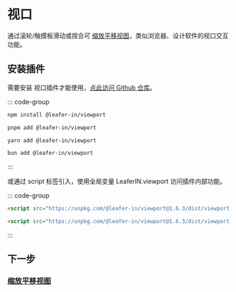 # 视口

通过滚轮/触摸板滑动或捏合可 [缩放平移视图](/guide/advanced/viewport.md)，类似浏览器、设计软件的视口交互功能。

## 安装插件

需要安装 视口插件才能使用，[点此访问 Github 仓库](https://github.com/leaferjs/leafer-in/tree/main/packages/viewport)。

::: code-group

```sh [npm]
npm install @leafer-in/viewport
```

```sh [pnpm]
pnpm add @leafer-in/viewport
```

```sh [yarn]
yarn add @leafer-in/viewport
```

```sh [bun]
bun add @leafer-in/viewport
```

:::

或通过 script 标签引入，使用全局变量 LeaferIN.viewport 访问插件内部功能。

::: code-group

```html [viewport.min]
<script src="https://unpkg.com/@leafer-in/viewport@1.6.3/dist/viewport.min.js"></script>
```

```html [viewport]
<script src="https://unpkg.com/@leafer-in/viewport@1.6.3/dist/viewport.js"></script>
```

<!-- https://unpkg.com 无法访问时，可替换为 https://cdn.jsdelivr.net/npm -->

:::

## 下一步

### [缩放平移视图](/guide/advanced/viewport.md)
